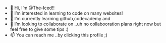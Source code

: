 - 👋 Hi, I’m @The-Iced!!
- 👀 I’m interested in learning to code on many websites!
- 🌱 I’m currently learning github,codecademy and 
- 💞️ I’m looking to collaborate on ..uh no collabooration plans right now but feel free to give some tips :)
- 📫 You can reach me ..by clicking this profile ;)

<!---
samsungasongongithub/samsungasongongithub is a ✨ special ✨ repository because its `README.md` (this file) appears on your GitHub profile.
You can click the Preview link to take a look at your changes.
--->
